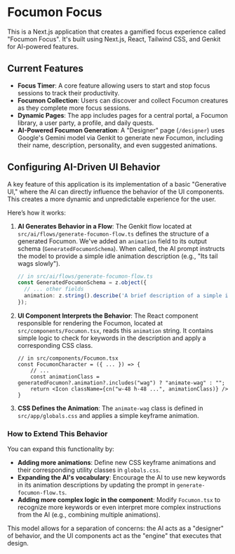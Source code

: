 # Focumon Focus

This is a Next.js application that creates a gamified focus experience called "Focumon Focus". It's built using Next.js, React, Tailwind CSS, and Genkit for AI-powered features.

## Current Features

*   **Focus Timer**: A core feature allowing users to start and stop focus sessions to track their productivity.
*   **Focumon Collection**: Users can discover and collect Focumon creatures as they complete more focus sessions.
*   **Dynamic Pages**: The app includes pages for a central portal, a Focumon library, a user party, a profile, and daily quests.
*   **AI-Powered Focumon Generation**: A "Designer" page (`/designer`) uses Google's Gemini model via Genkit to generate new Focumon, including their name, description, personality, and even suggested animations.

## Configuring AI-Driven UI Behavior

A key feature of this application is its implementation of a basic "Generative UI," where the AI can directly influence the behavior of the UI components. This creates a more dynamic and unpredictable experience for the user.

Here’s how it works:

1.  **AI Generates Behavior in a Flow**: The Genkit flow located at `src/ai/flows/generate-focumon-flow.ts` defines the structure of a generated Focumon. We've added an `animation` field to its output schema (`GeneratedFocumonSchema`). When called, the AI prompt instructs the model to provide a simple idle animation description (e.g., "Its tail wags slowly").

    ```typescript
    // in src/ai/flows/generate-focumon-flow.ts
    const GeneratedFocumonSchema = z.object({
      // ... other fields
      animation: z.string().describe('A brief description of a simple idle animation for the Focumon (e.g., "Tail wags slowly", "Blinks and looks around").'),
    });
    ```

2.  **UI Component Interprets the Behavior**: The React component responsible for rendering the Focumon, located at `src/components/Focumon.tsx`, reads this `animation` string. It contains simple logic to check for keywords in the description and apply a corresponding CSS class.

    ```tsx
    // in src/components/Focumon.tsx
    const FocumonCharacter = ({ ... }) => {
        // ...
        const animationClass = generatedFocumon?.animation?.includes("wag") ? "animate-wag" : "";
        return <Icon className={cn("w-48 h-48 ...", animationClass)} />
    }
    ```

3.  **CSS Defines the Animation**: The `animate-wag` class is defined in `src/app/globals.css` and applies a simple keyframe animation.

### How to Extend This Behavior

You can expand this functionality by:

*   **Adding more animations**: Define new CSS keyframe animations and their corresponding utility classes in `globals.css`.
*   **Expanding the AI's vocabulary**: Encourage the AI to use new keywords in its animation descriptions by updating the prompt in `generate-focumon-flow.ts`.
*   **Adding more complex logic in the component**: Modify `Focumon.tsx` to recognize more keywords or even interpret more complex instructions from the AI (e.g., combining multiple animations).

This model allows for a separation of concerns: the AI acts as a "designer" of behavior, and the UI components act as the "engine" that executes that design.
